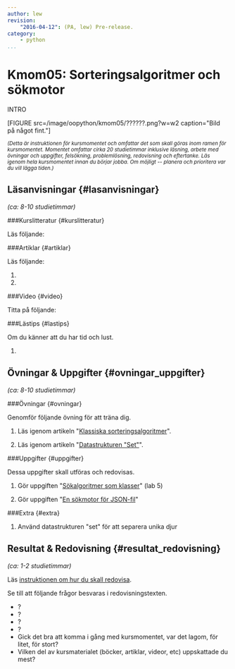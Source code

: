 ```yaml
---
author: lew
revision:
    "2016-04-12": (PA, lew) Pre-release.
category:
    - python
...
```

Kmom05: Sorteringsalgoritmer och sökmotor
====================================

INTRO

<!--more-->

[FIGURE src=/image/oopython/kmom05/??????.png?w=w2 caption="Bild på något fint."]


<!-- Flytta nedan text till eget dokumet/vy/block -->

<small>*(Detta är instruktionen för kursmomentet och omfattar det som skall göras inom ramen för kursmomentet. Momentet omfattar cirka 20 studietimmar inklusive läsning, arbete med övningar och uppgifter, felsökning, problemlösning, redovisning och eftertanke. Läs igenom hela kursmomentet innan du börjar jobba. Om möjligt -- planera och prioritera var du vill lägga tiden.)*</small>



Läsanvisningar  {#lasanvisningar}
---------------------------------

*(ca: 8-10 studietimmar)*


###Kurslitteratur  {#kurslitteratur}

Läs följande:



###Artiklar {#artiklar}

Läs följande:

1.

2.



###Video  {#video}

Titta på följande:



###Lästips {#lastips}

Om du känner att du har tid och lust.

1.



Övningar & Uppgifter  {#ovningar_uppgifter}
-------------------------------------------

*(ca: 8-10 studietimmar)*



###Övningar {#ovningar}

Genomför följande övning för att träna dig.

1. Läs igenom artikeln "[Klassiska sorteringsalgoritmer](kunskap/sorteringsalgoritmer)".

2. Läs igenom artikeln "[Datastrukturen "Set"](kunskap/datastrukturen-set)".



###Uppgifter {#uppgifter}

Dessa uppgifter skall utföras och redovisas.

1. Gör uppgiften "[Sökalgoritmer som klasser](uppgift/lab5)" (lab 5)

2. Gör uppgiften "[En sökmotor för JSON-fil](uppgift/sokmotor-for-json-fil)"



###Extra {#extra}

1. Använd datastrukturen "set" för att separera unika djur



Resultat & Redovisning  {#resultat_redovisning}
-----------------------------------------------

*(ca: 1-2 studietimmar)*

Läs [instruktionen om hur du skall redovisa](oopython/redovisa).

Se till att följande frågor besvaras i redovisningstexten.

* ?
* ?
* ?
* ?
* Gick det bra att komma i gång med kursmomentet, var det lagom, för litet, för stort?
* Vilken del av kursmaterialet (böcker, artiklar, videor, etc) uppskattade du mest?
